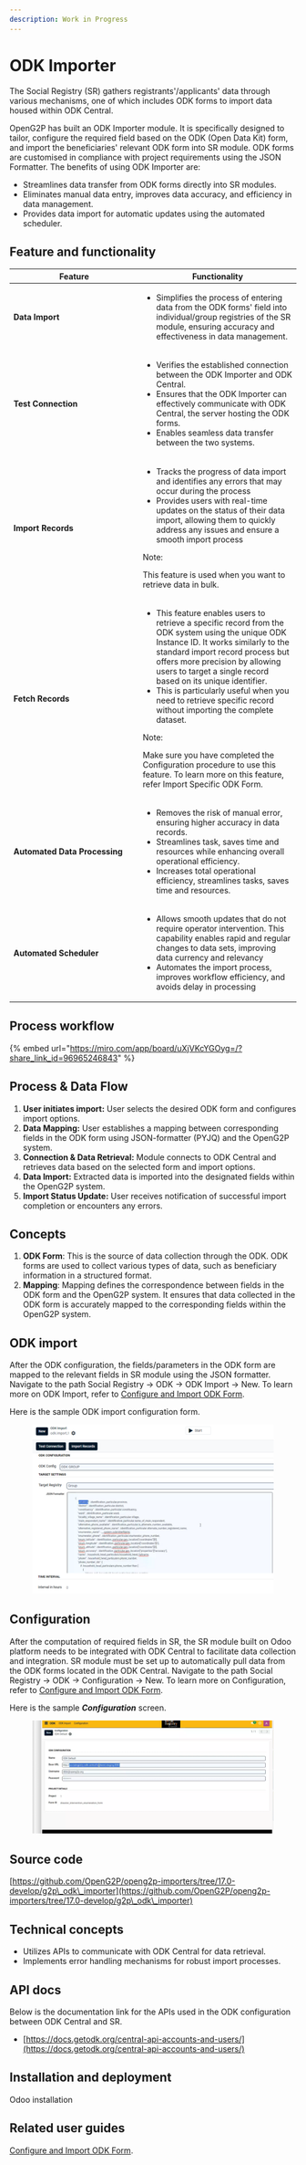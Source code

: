 ```yaml
---
description: Work in Progress
---
```


# ODK Importer

The Social Registry (SR) gathers registrants'/applicants' data through various mechanisms, one of which includes ODK forms to import data housed within ODK Central.&#x20;

OpenG2P has built an ODK Importer module. It is specifically designed to tailor, configure the required field based on the ODK (Open Data Kit) form, and import the beneficiaries' relevant ODK form into SR module. ODK forms are customised in compliance with project requirements using the JSON Formatter. The benefits of using ODK Importer are:

* Streamlines data transfer from ODK forms directly into SR modules.
* Eliminates manual data entry, improves data accuracy, and efficiency in data management.
* Provides data import for automatic updates using the automated scheduler.

## Feature and functionality

<table><thead><tr><th width="213">Feature </th><th>Functionality</th></tr></thead><tbody><tr><td><strong>Data Import</strong></td><td><ul><li>Simplifies the process of entering data from the ODK forms' field into individual/group registries of the SR module, ensuring accuracy and effectiveness in data management.</li></ul></td></tr><tr><td><strong>Test Connection</strong></td><td><ul><li>Verifies the established connection between the ODK Importer and ODK Central.</li><li>Ensures that the ODK Importer can effectively communicate with ODK Central, the server hosting the ODK forms. </li><li>Enables seamless data transfer between the two systems.</li></ul></td></tr><tr><td><strong>Import Records</strong></td><td><ul><li>Tracks the progress of data import and identifies any errors that may occur during the process  </li><li>Provides users with real-time updates on the status of their data import, allowing them to quickly address any issues and ensure a smooth import process</li></ul><p>Note:</p><p>This feature is used when you want to retrieve data in bulk.</p></td></tr><tr><td><strong>Fetch Records</strong></td><td><ul><li>This feature enables users to retrieve a specific record from the ODK system using the unique ODK Instance ID. It works similarly to the standard import record process but offers more precision by allowing users to target a single record based on its unique identifier. </li><li>This is particularly useful when you need to retrieve specific record without importing the complete dataset.</li></ul><p>Note: </p><p>Make sure you have completed the Configuration procedure to use this feature. To learn more on this feature, refer Import Specific ODK Form.</p></td></tr><tr><td><strong>Automated Data Processing</strong></td><td><ul><li>Removes the risk of manual error, ensuring higher accuracy in data records.</li><li>Streamlines task, saves time and resources while enhancing overall operational efficiency.</li><li>Increases total operational efficiency, streamlines tasks, saves time and resources.</li></ul></td></tr><tr><td><strong>Automated Scheduler</strong></td><td><ul><li>Allows smooth updates that do not require operator intervention. This capability enables rapid and regular changes to data sets, improving data currency and relevancy</li><li>Automates the import process, improves workflow efficiency, and avoids delay in processing</li></ul></td></tr></tbody></table>

## Process workflow

{% embed url="https://miro.com/app/board/uXjVKcYGOyg=/?share_link_id=96965246843" %}

## **Process & Data Flow**

1. **User initiates import:** User selects the desired ODK form and configures import options.
2. **Data Mapping:** User establishes a mapping between corresponding fields in the ODK form using JSON-formatter (PYJQ) and the OpenG2P system.
3. **Connection & Data Retrieval:** Module connects to ODK Central and retrieves data based on the selected form and import options.
4. **Data Import:** Extracted data is imported into the designated fields within the OpenG2P system.
5. **Import Status Update:** User receives notification of successful import completion or encounters any errors.

## Concepts

1. **ODK Form**: This is the source of data collection through the ODK. ODK forms are used to collect various types of data, such as beneficiary information in a structured format.
2. **Mapping**: Mapping defines the correspondence between fields in the ODK form and the OpenG2P system. It ensures that data collected in the ODK form is accurately mapped to the corresponding fields within the OpenG2P system.

## ODK import

After the ODK configuration, the fields/parameters in the ODK form are mapped to the relevant fields in SR module using the JSON formatter. Navigate to the path Social Registry -> ODK -> ODK Import -> New. To learn more on ODK Import, refer to [Configure and Import ODK Form](user-guide/configure-and-import-odk-form.md).

Here is the sample ODK import configuration form.

<figure><img src="../../../.gitbook/assets/odk-import-form (1).png" alt=""><figcaption></figcaption></figure>

## Configuration

After the computation of required fields in SR, the SR module built on Odoo platform needs to be integrated with ODK Central to facilitate data collection and integration. SR module must be set up to automatically pull data from the ODK forms located in the ODK Central. Navigate to the path Social Registry -> ODK -> Configuration -> New.  To learn more on Configuration, refer to [Configure and Import ODK Form](user-guide/configure-and-import-odk-form.md).

Here is the sample _**Configuration**_ screen.

<figure><img src="../../../.gitbook/assets/odk-configuration.png" alt=""><figcaption></figcaption></figure>

## **Source code**

[https://github.com/OpenG2P/openg2p-importers/tree/17.0-develop/g2p\_odk\_importer](https://github.com/OpenG2P/openg2p-importers/tree/17.0-develop/g2p\_odk\_importer)

## **Technical concepts**

* Utilizes APIs to communicate with ODK Central for data retrieval.
* Implements error handling mechanisms for robust import processes.

## API docs

Below is the documentation link for the APIs used in the ODK configuration between ODK Central and SR.

* [https://docs.getodk.org/central-api-accounts-and-users/](https://docs.getodk.org/central-api-accounts-and-users/)

## Installation and deployment

Odoo installation

## Related user guides

[Configure and Import ODK Form](user-guide/configure-and-import-odk-form.md).
